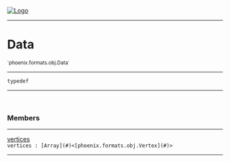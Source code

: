 
[![Logo](../../../../images/logo.png)](../../../../api/index.html)

---



<h1>Data</h1>
<small>`phoenix.formats.obj.Data`</small>



---

`typedef`

---

&nbsp;
&nbsp;



<h3>Members</h3> <hr/><span class="member apipage">
                <a name="vertices"><a class="lift" href="#vertices">vertices</a></a><div class="clear"></div><code class="signature apipage">vertices : [Array](#)&lt;[phoenix.formats.obj.Vertex](#)&gt;</code><br/></span>
            <span class="small_desc_flat"></span>







---

&nbsp;
&nbsp;
&nbsp;
&nbsp;